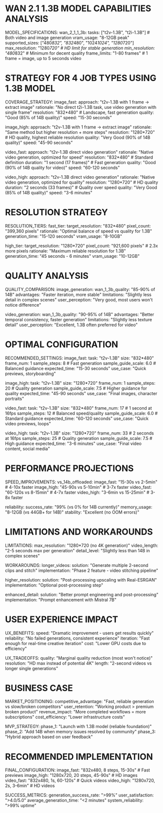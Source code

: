 # WAN 2.1 1.3B MODEL CAPABILITIES ANALYSIS

MODEL_SPECIFICATIONS:
  wan_2_1_1_3b:
    tasks: ["t2v-1.3B", "t2i-1.3B"]  # Both video and image generation
    vram_usage: "8-12GB peak"
    supported_sizes: ["480*832", "832*480", "1024*1024", "1280*720"]
    max_resolution: "1280*720"  # HD limit for stable generation
    min_resolution: "480*832"   # Minimum for decent quality
    frame_limits: "1-80 frames" # 1 frame = image, up to 5 seconds video

# STRATEGY FOR 4 JOB TYPES USING 1.3B MODEL

COVERAGE_STRATEGY:
  image_fast:
    approach: "t2v-1.3B with 1 frame → extract image"
    rationale: "No direct t2i-1.3B task, use video generation with single frame"
    resolution: "832*480"     # Landscape, fast generation
    quality: "Good (85% of 14B quality)"
    speed: "15-30 seconds"
    
  image_high:
    approach: "t2v-1.3B with 1 frame → extract image"
    rationale: "Same method but higher resolution + more steps"
    resolution: "1280*720"    # HD quality, highest reliable resolution
    quality: "Very Good (90% of 14B quality)"
    speed: "45-90 seconds"
    
  video_fast:
    approach: "t2v-1.3B direct video generation"
    rationale: "Native video generation, optimized for speed"
    resolution: "832*480"     # Standard definition
    duration: "1 second (17 frames)"  # Fast generation
    quality: "Good (90% of 14B quality for video)"
    speed: "60-120 seconds"
    
  video_high:
    approach: "t2v-1.3B direct video generation"
    rationale: "Native video generation, optimized for quality"
    resolution: "1280*720"    # HD quality
    duration: "2 seconds (33 frames)"  # Quality over speed
    quality: "Very Good (85% of 14B quality)"
    speed: "3-6 minutes"

# RESOLUTION STRATEGY

RESOLUTION_TIERS:
  fast_tier:
    target_resolution: "832*480"
    pixel_count: "399,360 pixels"
    rationale: "Optimal balance of speed vs quality for 1.3B"
    generation_time: "15-120 seconds"
    vram_usage: "8-10GB"
    
  high_tier:
    target_resolution: "1280*720"
    pixel_count: "921,600 pixels" # 2.3x more pixels
    rationale: "Maximum reliable resolution for 1.3B"
    generation_time: "45 seconds - 6 minutes"
    vram_usage: "10-12GB"

# QUALITY ANALYSIS

QUALITY_COMPARISON:
  image_generation:
    wan_1_3b_quality: "85-90% of 14B"
    advantages: "Faster iteration, more stable"
    limitations: "Slightly less detail in complex scenes"
    user_perception: "Very good, most users won't notice difference"
    
  video_generation:
    wan_1_3b_quality: "90-95% of 14B"
    advantages: "Better temporal consistency, faster generation"
    limitations: "Slightly less texture detail"
    user_perception: "Excellent, 1.3B often preferred for video"

# OPTIMAL CONFIGURATION

RECOMMENDED_SETTINGS:
  image_fast:
    task: "t2v-1.3B"
    size: "832*480"
    frame_num: 1
    sample_steps: 8           # Fast generation
    sample_guide_scale: 6.0   # Balanced guidance
    expected_time: "15-30 seconds"
    use_case: "Quick previews, storyboarding"
    
  image_high:
    task: "t2v-1.3B"
    size: "1280*720"
    frame_num: 1
    sample_steps: 20          # Quality generation
    sample_guide_scale: 7.5   # Higher guidance for quality
    expected_time: "45-90 seconds"
    use_case: "Final images, character portraits"
    
  video_fast:
    task: "t2v-1.3B"
    size: "832*480"
    frame_num: 17             # 1 second at 16fps
    sample_steps: 12          # Balanced speed/quality
    sample_guide_scale: 6.0   # Standard guidance
    expected_time: "60-120 seconds"
    use_case: "Quick video previews, loops"
    
  video_high:
    task: "t2v-1.3B"
    size: "1280*720"
    frame_num: 33             # 2 seconds at 16fps
    sample_steps: 25          # Quality generation
    sample_guide_scale: 7.5   # High guidance
    expected_time: "3-6 minutes"
    use_case: "Final video content, social media"

# PERFORMANCE PROJECTIONS

SPEED_IMPROVEMENTS:
  vs_14b_offloaded:
    image_fast: "15-30s vs 2-5min"     # 4-10x faster
    image_high: "45-90s vs 5-10min"    # 3-7x faster
    video_fast: "60-120s vs 8-15min"   # 4-7x faster
    video_high: "3-6min vs 15-25min"   # 3-8x faster
    
  reliability:
    success_rate: "99% (vs 0% for 14B currently)"
    memory_usage: "8-12GB (vs 44GB+ for 14B)"
    stability: "Excellent (no OOM errors)"

# LIMITATIONS AND WORKAROUNDS

LIMITATIONS:
  max_resolution: "1280*720 (no 4K generation)"
  video_length: "2-5 seconds max per generation"
  detail_level: "Slightly less than 14B in complex scenes"
  
WORKAROUNDS:
  longer_videos:
    solution: "Generate multiple 2-second clips and stitch"
    implementation: "Phase 2 feature - video stitching pipeline"
    
  higher_resolution:
    solution: "Post-processing upscaling with Real-ESRGAN"
    implementation: "Optional post-processing step"
    
  enhanced_detail:
    solution: "Better prompt engineering and post-processing"
    implementation: "Prompt enhancement with Mistral 7B"

# USER EXPERIENCE IMPACT

UX_BENEFITS:
  speed: "Dramatic improvement - users get results quickly"
  reliability: "No failed generations, consistent experience"
  iteration: "Fast enough for real-time creative iteration"
  cost: "Lower GPU costs due to efficiency"
  
UX_TRADEOFFS:
  quality: "Marginal quality reduction (most won't notice)"
  resolution: "HD max instead of potential 4K"
  length: "2-second videos vs longer single generations"

# BUSINESS CASE

MARKET_POSITIONING:
  competitive_advantage: "Fast, reliable generation vs slow/broken competitors"
  user_retention: "Working product > premium broken product"
  revenue_impact: "More completed workflows = more subscriptions"
  cost_efficiency: "Lower infrastructure costs"
  
MVP_STRATEGY:
  phase_1: "Launch with 1.3B model (reliable foundation)"
  phase_2: "Add 14B when memory issues resolved by community"
  phase_3: "Hybrid approach based on user feedback"

# RECOMMENDED IMPLEMENTATION

FINAL_CONFIGURATION:
  image_fast: "832x480, 8 steps, 15-30s"    # Fast previews
  image_high: "1280x720, 20 steps, 45-90s"  # HD images
  video_fast: "832x480, 1s, 60-120s"        # Quick videos
  video_high: "1280x720, 2s, 3-6min"        # HD videos
  
SUCCESS_METRICS:
  generation_success_rate: ">99%"
  user_satisfaction: ">4.0/5.0"
  average_generation_time: "<2 minutes"
  system_reliability: ">99% uptime"
